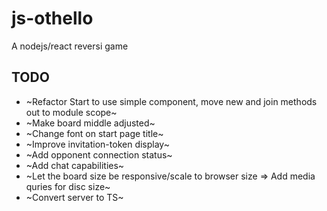 # js-othello
A nodejs/react reversi game

## TODO
* ~Refactor Start to use simple component, move new and join methods out to module scope~
* ~Make board middle adjusted~
* ~Change font on start page title~
* ~Improve invitation-token display~
* ~Add opponent connection status~
* ~Add chat capabilities~
* ~Let the board size be responsive/scale to browser size => Add media quries for disc size~
* ~Convert server to TS~
